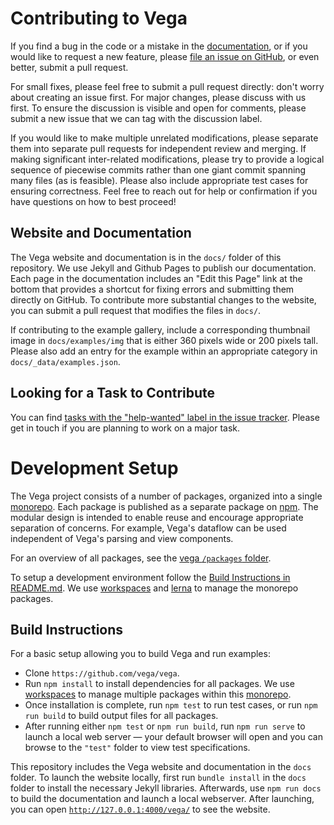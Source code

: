 # Contributing to Vega

If you find a bug in the code or a mistake in the [documentation](https://vega.github.io/vega/docs/), or if you would like to request a new feature, please [file an issue on GitHub](https://github.com/vega/vega/issues), or even better, submit a pull request.

For small fixes, please feel free to submit a pull request directly: don't worry about creating an issue first. For major changes, please discuss with us first. To ensure the discussion is visible and open for comments, please submit a new issue that we can tag with the discussion label.

If you would like to make multiple unrelated modifications, please separate them into separate pull requests for independent review and merging. If making significant inter-related modifications, please try to provide a logical sequence of piecewise commits rather than one giant commit spanning many files (as is feasible). Please also include appropriate test cases for ensuring correctness. Feel free to reach out for help or confirmation if you have questions on how to best proceed!

## Website and Documentation

The Vega website and documentation is in the `docs/` folder of this repository. We use Jekyll and Github Pages to publish our documentation. Each page in the documentation includes an "Edit this Page" link at the bottom that provides a shortcut for fixing errors and submitting them directly on GitHub. To contribute more substantial changes to the website, you can submit a pull request that modifies the files in `docs/`.

If contributing to the example gallery, include a corresponding thumbnail image in `docs/examples/img` that is either 360 pixels wide or 200 pixels tall. Please also add an entry for the example within an appropriate category in `docs/_data/examples.json`.

## Looking for a Task to Contribute

You can find [tasks with the "help-wanted" label in the issue tracker](https://github.com/vega/vega/labels/help-wanted). Please get in touch if you are planning to work on a major task.

# Development Setup

The Vega project consists of a number of packages, organized into a single [monorepo](https://en.wikipedia.org/wiki/Monorepo). Each package is published as a separate package on [npm](https://www.npmjs.com/). The modular design is intended to enable reuse and encourage appropriate separation of concerns. For example, Vega's dataflow can be used independent of Vega's parsing and view components.

For an overview of all packages, see the [vega `/packages` folder](/packages).

To setup a development environment follow the [Build Instructions in README.md](#build-instructions). We use [ workspaces](https://docs.npmjs.com/cli/v11/using-npm/workspaces) and [lerna](https://github.com/lerna/lerna) to manage the monorepo packages.

## Build Instructions

For a basic setup allowing you to build Vega and run examples:

- Clone `https://github.com/vega/vega`.
- Run `npm install` to install dependencies for all packages. We use [workspaces](https://docs.npmjs.com/cli/v11/using-npm/workspaces) to manage multiple packages within this [monorepo](https://en.wikipedia.org/wiki/Monorepo).
- Once installation is complete, run `npm test` to run test cases, or run `npm run build` to build output files for all packages.
- After running either `npm test` or `npm run build`, run `npm run serve` to launch a local web server &mdash; your default browser will open and you can browse to the `"test"` folder to view test specifications.

This repository includes the Vega website and documentation in the `docs` folder. To launch the website locally, first run `bundle install` in the `docs` folder to install the necessary Jekyll libraries. Afterwards, use `npm run docs` to build the documentation and launch a local webserver. After launching, you can open [`http://127.0.0.1:4000/vega/`](http://127.0.0.1:4000/vega/) to see the website.
